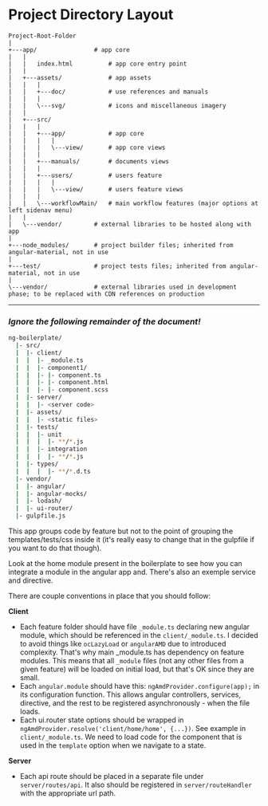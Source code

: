 # Project Directory Layout
``` 
Project-Root-Folder 
|
+---app/                # app core
|   |
|   |   index.html          # app core entry point
|   |   
|   +---assets/             # app assets
|   |   |
|   |   +---doc/            # use references and manuals
|   |   |
|   |   \---svg/            # icons and miscellaneous imagery
|   |
|   +---src/
|   |   |
|   |   +---app/            # app core
|   |   |   |
|   |   |   \---view/       # app core views
|   |   |
|   |   +---manuals/        # documents views
|   |   |
|   |   +---users/          # users feature
|   |   |   |
|   |   |   \---view/       # users feature views
|   |   |
|   |   \---workflowMain/   # main workflow features (major options at left sidenav menu)
|   |
|   \---vendor/         # external libraries to be hosted along with app
|
+---node_modules/       # project builder files; inherited from angular-material, not in use
|
+---test/               # project tests files; inherited from angular-material, not in use
|
\---vendor/             # external libraries used in development phase; to be replaced with CDN references on production
```

* * *

### *Ignore the following remainder of the document!*

```bash
ng-boilerplate/
  |- src/
  |  |- client/
  |  |  |- _module.ts
  |  |  |- component1/
  |  |  |- |- component.ts
  |  |  |- |- component.html
  |  |  |- |- component.scss
  |  |- server/
  |  |  |- <server code>
  |  |- assets/
  |  |  |- <static files>
  |  |- tests/
  |  |  |- unit
  |  |  |  |- **/*.js
  |  |  |- integration
  |  |  |  |- **/*.js
  |  |- types/
  |  |  |  |- **/*.d.ts
  |- vendor/
  |  |- angular/
  |  |- angular-mocks/
  |  |- lodash/
  |  |- ui-router/
  |- gulpfile.js
 ```

This app groups code by feature but not to the point of grouping
the templates/tests/css inside it (it's really easy to change
that in the gulpfile if you want to do that though).

Look at the home module present in the boilerplate to see how
you can integrate a module in the angular app and.
There's also an exemple service and directive.

There are couple conventions in place that you should follow:

**Client**
* Each feature folder should have file `_module.ts` declaring
  new angular module, which should be referenced in the
  `client/_module.ts`.
  I decided to avoid things like `ocLazyLoad` or `angularAMD`
  due to introduced complexity. That's why main _module.ts has
  dependency on feature modules. This means that all `_module`
  files (not any other files from a given feature) will be
  loaded on initial load, but that's OK since they are small.
* Each `angular.module` should have this:
  `ngAmdProvider.configure(app);` in its configuration function.
  This allows angular controllers, services, directive, and
  the rest to be registered asynchronously - when the file loads.
* Each ui.router state options should be wrapped in
  `ngAmdProvider.resolve('client/home/home', {...})`.
  See example in `client/_module.ts`.
  We need to load code for the component that is used in
  the `template` option when we navigate to a state.

**Server**
* Each api route should be placed in a separate file under
  `server/routes/api`. It also should be registered in
  `server/routeHandler` with the appropriate url path.

